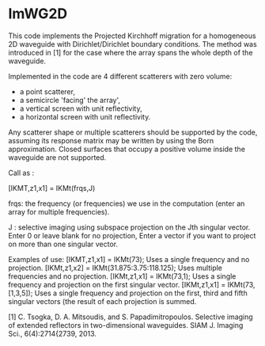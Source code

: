 # ImWG2D
This code implements the Projected Kirchhoff migration for a homogeneous 2D waveguide with 
Dirichlet/Dirichlet boundary conditions. The method was introduced in [1] for the case where the array spans the
whole depth of the waveguide. 

Implemented in the code are 4 different scatterers with zero volume:

- a point scatterer,
- a semicircle 'facing' the array',
- a vertical screen with unit reflectivity,
- a horizontal screen with unit reflectivity.

Any scatterer shape or multiple scatterers should be supported by the code, assuming its response matrix may be written by using the 
Born approximation. Closed surfaces that occupy a positive volume inside the waveguide are not supported.

 Call as :

 [IKMT,z1,x1] = IKMt(frqs,J)


 frqs: the frequency (or frequencies) we use in the computation
       (enter an array for multiple frequencies).

 J   : selective imaging using subspace projection on the Jth singular 
       vector.
       Enter 0 or leave blank for no projection,
       Enter a vector if you want to project on more than one singular 
       vector.
 
 Examples of use:
       [IKMT,z1,x1] = IKMt(73); Uses a single frequency and no projection.
       [IKMt,z1,x2] = IKMt(31.875:3.75:118.125); Uses multiple frequencies
                      and no projection.
       [IKMt,z1,x1] = IKMt(73,1); Uses a single frequency and projection
                       on the first singular vector.
       [IKMt,z1,x1] = IKMt(73,[1,3,5]); Uses a single frequency and 
                      projection on the first, third and fifth singular 
                      vectors (the result of each projection is summed.


 [1] C. Tsogka, D. A. Mitsoudis, and S. Papadimitropoulos. 
 Selective imaging of extended reflectors in two-dimensional waveguides. 
 SIAM J. Imaging Sci., 6(4):2714{2739, 2013.
